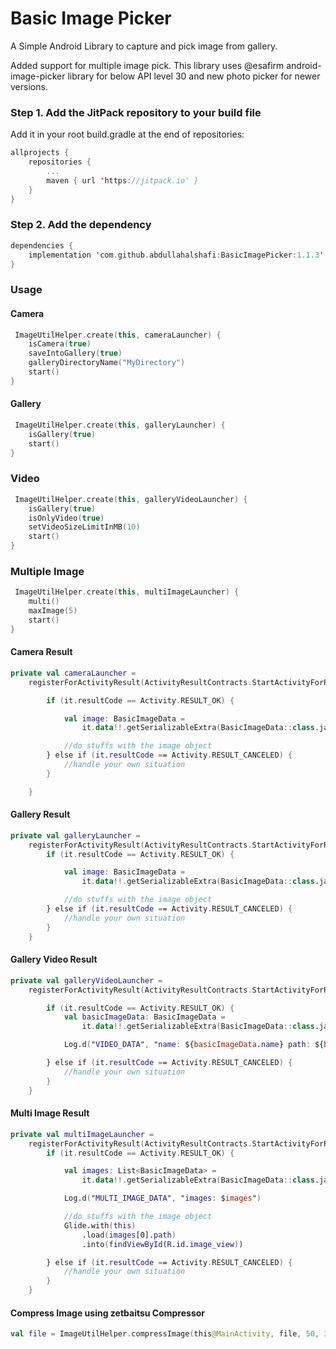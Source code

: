 # Basic Image Picker

A Simple Android Library to capture and pick image from gallery.

Added support for multiple image pick. This library uses @esafirm android-image-picker library for
below API level 30 and new photo picker for newer versions.

### Step 1. Add the JitPack repository to your build file

Add it in your root build.gradle at the end of repositories:

```Kotlin
allprojects {
    repositories {
        ...
        maven { url 'https://jitpack.io' }
    }
}
```

### Step 2. Add the dependency

```Kotlin
dependencies {
    implementation 'com.github.abdullahalshafi:BasicImagePicker:1.1.3'
}
```

### Usage

#### Camera

```kotlin
 ImageUtilHelper.create(this, cameraLauncher) {
    isCamera(true)
    saveIntoGallery(true)
    galleryDirectoryName("MyDirectory")
    start()
}
```

#### Gallery

```kotlin
 ImageUtilHelper.create(this, galleryLauncher) {
    isGallery(true)
    start()
}
```

### Video

```Kotlin
 ImageUtilHelper.create(this, galleryVideoLauncher) {
    isGallery(true)
    isOnlyVideo(true)
    setVideoSizeLimitInMB(10)
    start()
}
```

### Multiple Image

```Kotlin
 ImageUtilHelper.create(this, multiImageLauncher) {
    multi()
    maxImage(5)
    start()
}
```

#### Camera Result

```kotlin
private val cameraLauncher =
    registerForActivityResult(ActivityResultContracts.StartActivityForResult()) {

        if (it.resultCode == Activity.RESULT_OK) {

            val image: BasicImageData =
                it.data!!.getSerializableExtra(BasicImageData::class.java.simpleName) as BasicImageData

            //do stuffs with the image object
        } else if (it.resultCode == Activity.RESULT_CANCELED) {
            //handle your own situation
        }

    }
```

#### Gallery Result

```kotlin
private val galleryLauncher =
    registerForActivityResult(ActivityResultContracts.StartActivityForResult()) {
        if (it.resultCode == Activity.RESULT_OK) {

            val image: BasicImageData =
                it.data!!.getSerializableExtra(BasicImageData::class.java.simpleName) as BasicImageData

            //do stuffs with the image object
        } else if (it.resultCode == Activity.RESULT_CANCELED) {
            //handle your own situation
        }
    }
```

#### Gallery Video Result

```kotlin
private val galleryVideoLauncher =
    registerForActivityResult(ActivityResultContracts.StartActivityForResult()) {

        if (it.resultCode == Activity.RESULT_OK) {
            val basicImageData: BasicImageData =
                it.data!!.getSerializableExtra(BasicImageData::class.java.simpleName) as BasicImageData

            Log.d("VIDEO_DATA", "name: ${basicImageData.name} path: ${basicImageData.path}")

        } else if (it.resultCode == Activity.RESULT_CANCELED) {
            //handle your own situation
        }
    }
```

#### Multi Image Result

```kotlin
private val multiImageLauncher =
    registerForActivityResult(ActivityResultContracts.StartActivityForResult()) {
        if (it.resultCode == Activity.RESULT_OK) {

            val images: List<BasicImageData> =
                it.data!!.getSerializableExtra(BasicImageData::class.java.simpleName) as List<BasicImageData>

            Log.d("MULTI_IMAGE_DATA", "images: $images")

            //do stuffs with the image object
            Glide.with(this)
                .load(images[0].path)
                .into(findViewById(R.id.image_view))

        } else if (it.resultCode == Activity.RESULT_CANCELED) {
            //handle your own situation
        }
    }
```

#### Compress Image using zetbaitsu Compressor

```kotlin
val file = ImageUtilHelper.compressImage(this@MainActivity, file, 50, 300, 300)
```


